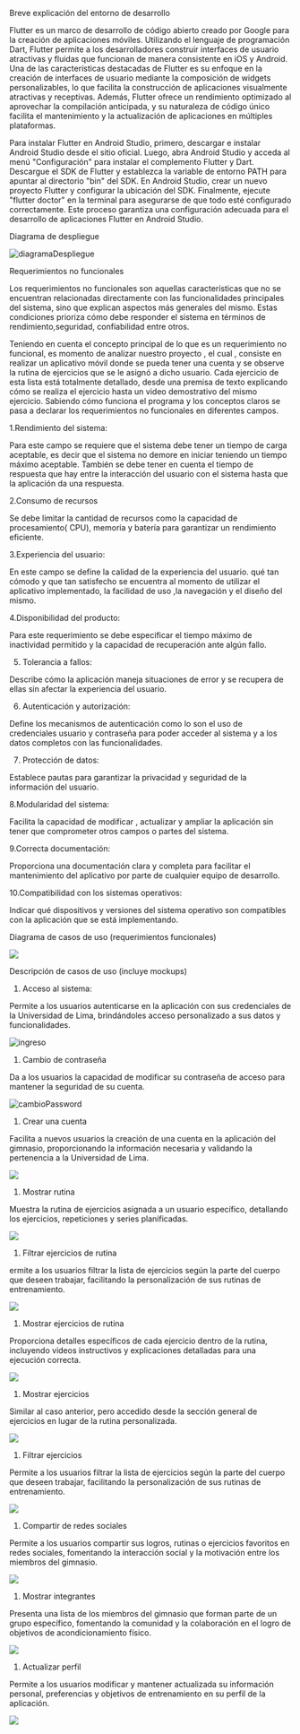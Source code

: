 Breve explicación del entorno de desarrollo

Flutter es un marco de desarrollo de código abierto creado por Google para la creación de aplicaciones móviles. Utilizando el lenguaje de programación Dart, Flutter permite a los desarrolladores construir interfaces de usuario atractivas y fluidas que funcionan de manera consistente en iOS y Android. Una de las características destacadas de Flutter es su enfoque en la creación de interfaces de usuario mediante la composición de widgets personalizables, lo que facilita la construcción de aplicaciones visualmente atractivas y receptivas. Además, Flutter ofrece un rendimiento optimizado al aprovechar la compilación anticipada, y su naturaleza de código único facilita el mantenimiento y la actualización de aplicaciones en múltiples plataformas.

Para instalar Flutter en Android Studio, primero, descargar e instalar Android Studio desde el sitio oficial. Luego, abra Android Studio y acceda al menú "Configuración" para instalar el complemento Flutter y Dart. Descargue el SDK de Flutter y establezca la variable de entorno PATH para apuntar al directorio "bin" del SDK. En Android Studio, crear un nuevo proyecto Flutter y configurar la ubicación del SDK. Finalmente, ejecute "flutter doctor" en la terminal para asegurarse de que todo esté configurado correctamente. Este proceso garantiza una configuración adecuada para el desarrollo de aplicaciones Flutter en Android Studio.

Diagrama de despliegue

![diagramaDespliegue](https://github.com/angelo808/PM_EntregaFinal/assets/79600376/b232481a-4b1d-4c8b-a313-f4f5fc5ace95)


Requerimientos no funcionales

Los requerimientos no funcionales son aquellas características que no se encuentran relacionadas directamente con las funcionalidades principales del sistema, sino que explican aspectos más generales del mismo. Estas condiciones prioriza cómo debe responder el sistema en términos de rendimiento,seguridad,
 confiabilidad entre otros.

Teniendo en cuenta el concepto principal de lo que es un requerimiento no funcional, es momento de analizar nuestro proyecto , el cual , consiste en realizar un aplicativo móvil donde se pueda tener una cuenta y se observe la rutina de ejercicios que se le asignó a dicho usuario. Cada ejercicio de esta lista está totalmente detallado, desde una premisa de texto explicando cómo se realiza el ejercicio hasta un video demostrativo del mismo ejercicio. Sabiendo cómo funciona el programa y los conceptos claros se pasa a declarar los requerimientos no funcionales en diferentes campos.

1.Rendimiento del sistema:

Para este campo se requiere que el sistema debe tener un tiempo de carga aceptable, es decir que el sistema no demore en iniciar teniendo un tiempo máximo aceptable. También se debe tener en cuenta el tiempo de respuesta que hay entre la interacción del usuario con el sistema hasta que la aplicación da una respuesta.

2.Consumo de recursos

Se debe limitar la cantidad de recursos como la capacidad de procesamiento( CPU), memoria y batería para garantizar un rendimiento eficiente.

3.Experiencia del usuario:

En este campo se define la calidad de la experiencia del usuario. qué tan cómodo y que tan satisfecho se encuentra al momento de utilizar el aplicativo implementado, la facilidad de uso ,la navegación y el diseño del mismo.

4.Disponibilidad del producto:

Para este requerimiento se debe especificar el tiempo máximo de inactividad permitido y la capacidad de recuperación ante algún fallo.

5. Tolerancia a fallos:

Describe cómo la aplicación maneja situaciones de error y se recupera de ellas sin afectar la experiencia del usuario.

6. Autenticación y autorización:

Define los mecanismos de autenticación como lo son el uso de credenciales usuario y contraseña para poder acceder al sistema y a los datos completos con las funcionalidades.

7. Protección de datos:

Establece pautas para garantizar la privacidad y seguridad de la información del usuario.

8.Modularidad del sistema:

Facilita la capacidad de modificar , actualizar y ampliar la aplicación sin tener que comprometer otros campos o partes del sistema.

9.Correcta documentación:

Proporciona una documentación clara y completa para facilitar el mantenimiento del aplicativo por parte de cualquier equipo de desarrollo.

10.Compatibilidad con los sistemas operativos:

Indicar qué dispositivos y versiones del sistema operativo son compatibles con la aplicación que se está implementando.

Diagrama de casos de uso (requerimientos funcionales)

![](RackMultipart20231120-1-xgwkik_html_671a66c3b9ad5e10.png)

Descripción de casos de uso (incluye mockups)

1. Acceso al sistema:

Permite a los usuarios autenticarse en la aplicación con sus credenciales de la Universidad de Lima, brindándoles acceso personalizado a sus datos y funcionalidades.

![ingreso](https://github.com/angelo808/PM_EntregaFinal/assets/79600376/07fd85d5-038c-4548-88cb-ebe3ed50c057)

1. Cambio de contraseña

Da a los usuarios la capacidad de modificar su contraseña de acceso para mantener la seguridad de su cuenta.

![cambioPassword](https://github.com/angelo808/PM_EntregaFinal/assets/79600376/8419d331-ea4b-48d3-9c7f-72eb724d014f)

1. Crear una cuenta

Facilita a nuevos usuarios la creación de una cuenta en la aplicación del gimnasio, proporcionando la información necesaria y validando la pertenencia a la Universidad de Lima.

![](RackMultipart20231120-1-xgwkik_html_d3cf0632de09977b.png)

1. Mostrar rutina

Muestra la rutina de ejercicios asignada a un usuario específico, detallando los ejercicios, repeticiones y series planificadas.

![](RackMultipart20231120-1-xgwkik_html_840d4436488892b1.png)

1. Filtrar ejercicios de rutina

ermite a los usuarios filtrar la lista de ejercicios según la parte del cuerpo que deseen trabajar, facilitando la personalización de sus rutinas de entrenamiento.

![](RackMultipart20231120-1-xgwkik_html_e4b2f81588d1a0c7.png)

1. Mostrar ejercicios de rutina

Proporciona detalles específicos de cada ejercicio dentro de la rutina, incluyendo videos instructivos y explicaciones detalladas para una ejecución correcta.

![](RackMultipart20231120-1-xgwkik_html_cb688a4ed2dc7977.png)

1. Mostrar ejercicios

Similar al caso anterior, pero accedido desde la sección general de ejercicios en lugar de la rutina personalizada.

![](RackMultipart20231120-1-xgwkik_html_4aa57fe45e8fbe00.png)

1. Filtrar ejercicios

Permite a los usuarios filtrar la lista de ejercicios según la parte del cuerpo que deseen trabajar, facilitando la personalización de sus rutinas de entrenamiento.

![](RackMultipart20231120-1-xgwkik_html_154221a686344315.png)

1. Compartir de redes sociales

​​Permite a los usuarios compartir sus logros, rutinas o ejercicios favoritos en redes sociales, fomentando la interacción social y la motivación entre los miembros del gimnasio.

![](RackMultipart20231120-1-xgwkik_html_57c024772070e0ae.png)

1. Mostrar integrantes

Presenta una lista de los miembros del gimnasio que forman parte de un grupo específico, fomentando la comunidad y la colaboración en el logro de objetivos de acondicionamiento físico.

![](RackMultipart20231120-1-xgwkik_html_9cc6d0b5014af049.png)

1. Actualizar perfil

Permite a los usuarios modificar y mantener actualizada su información personal, preferencias y objetivos de entrenamiento en su perfil de la aplicación.

![](RackMultipart20231120-1-xgwkik_html_fb5cb66c038f7ec.png)
